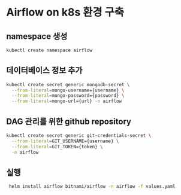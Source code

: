 # Airflow on k8s 환경 구축

## namespace 생성

```sh
kubectl create namespace airflow
```

## 데이터베이스 정보 추가

```sh
kubectl create secret generic mongodb-secret \
  --from-literal=mongo-username={username} \
  --from-literal=mongo-password={password} \
  --from-literal=mongo-url={url} -n airflow
```

## DAG 관리를 위한 github repository

```sh
kubectl create secret generic git-credentials-secret \
  --from-literal=GIT_USERNAME={username} \
  --from-literal=GIT_TOKEN={token} \
  -n airflow
```

## 실행

```sh
 helm install airflow bitnami/airflow -n airflow -f values.yaml
```
